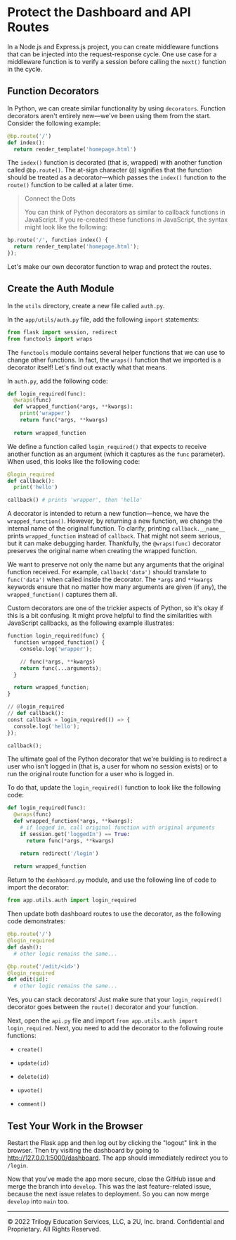 # Protect the Dashboard and API Routes

In a Node.js and Express.js project, you can create middleware functions that can be injected into the request-response cycle. One use case for a middleware function is to verify a session before calling the `next()` function in the cycle.

## Function Decorators

In Python, we can create similar functionality by using `decorators`. Function decorators aren't entirely new—we've been using them from the start. Consider the following example:

```python
@bp.route('/')
def index():
  return render_template('homepage.html')
```

The `index()` function is decorated (that is, wrapped) with another function called `@bp.route()`. The at-sign character (`@`) signifies that the function should be treated as a decorator—which passes the `index()` function to the `route()` function to be called at a later time.

> Connect the Dots
>
> You can think of Python decorators as similar to callback functions in JavaScript. If you re-created these functions in JavaScript, the syntax might look like the following:

```python
bp.route('/', function index() {
  return render_template('homepage.html');
});
```

Let's make our own decorator function to wrap and protect the routes.

## Create the Auth Module

In the `utils` directory, create a new file called `auth.py`.

In the `app/utils/auth.py` file, add the following `import` statements:

```python
from flask import session, redirect
from functools import wraps
```

The `functools` module contains several helper functions that we can use to change other functions. In fact, the `wraps()` function that we imported is a decorator itself! Let's find out exactly what that means.

In `auth.py`, add the following code:

```python
def login_required(func):
  @wraps(func)
  def wrapped_function(*args, **kwargs):
    print('wrapper')
    return func(*args, **kwargs)
  
  return wrapped_function
```

We define a function called `login_required()` that expects to receive another function as an argument (which it captures as the `func` parameter). When used, this looks like the following code:

```python
@login_required
def callback():
  print('hello')

callback() # prints 'wrapper', then 'hello'
```

A decorator is intended to return a new function—hence, we have the `wrapped_function()`. However, by returning a new function, we change the internal name of the original function. To clarify, printing `callback.__name__` prints `wrapped_function` instead of `callback`. That might not seem serious, but it can make debugging harder. Thankfully, the `@wraps(func)` decorator preserves the original name when creating the wrapped function.

We want to preserve not only the name but any arguments that the original function received. For example, `callback('data')` should translate to `func('data')` when called inside the decorator. The `*args` and `**kwargs` keywords ensure that no matter how many arguments are given (if any), the `wrapped_function()` captures them all.

Custom decorators are one of the trickier aspects of Python, so it's okay if this is a bit confusing. It might prove helpful to find the similarities with JavaScript callbacks, as the following example illustrates:

```python
function login_required(func) {
  function wrapped_function() {
    console.log('wrapper');

    // func(*args, **kwargs)
    return func(...arguments);
  }

  return wrapped_function;
}

// @login_required
// def callback():
const callback = login_required(() => {
  console.log('hello');
});

callback();
```

The ultimate goal of the Python decorator that we're building is to redirect a user who isn't logged in (that is, a user for whom no session exists) or to run the original route function for a user who is logged in.

To do that, update the `login_required()` function to look like the following code:

```python
def login_required(func):
  @wraps(func)
  def wrapped_function(*args, **kwargs):
    # if logged in, call original function with original arguments
    if session.get('loggedIn') == True:
      return func(*args, **kwargs)

    return redirect('/login')
  
  return wrapped_function
```

Return to the `dashboard.py` module, and use the following line of code to import the decorator:

```python
from app.utils.auth import login_required
```

Then update both dashboard routes to use the decorator, as the following code demonstrates:

```python
@bp.route('/')
@login_required
def dash():
  # other logic remains the same...

@bp.route('/edit/<id>')
@login_required
def edit(id):
  # other logic remains the same...
```

Yes, you can stack decorators! Just make sure that your `login_required()` decorator goes between the `route()` decorator and your function.

Next, open the `api.py` file and import `from app.utils.auth import login_required`. Next, you need to add the decorator to the following route functions:

* `create()`

* `update(id)`

* `delete(id)`

* `upvote()`

* `comment()`

## Test Your Work in the Browser

Restart the Flask app and then log out by clicking the "logout" link in the browser. Then try visiting the dashboard by going to http://127.0.0.1:5000/dashboard. The app should immediately redirect you to `/login`.

Now that you've made the app more secure, close the GitHub issue and merge the branch into `develop`. This was the last feature-related issue, because the next issue relates to deployment. So you can now merge `develop` into `main` too.

---
© 2022 Trilogy Education Services, LLC, a 2U, Inc. brand. Confidential and Proprietary. All Rights Reserved.
